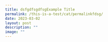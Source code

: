 ```yaml
---
title: dsfgdfsgdfsgExample Title
permalink: /this-is-a-test/cat/permalinkfdsg/
date: 2023-03-02
layout: post
description: ""
image: ""
---
```

